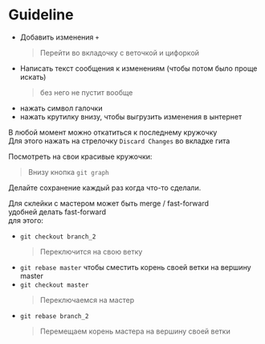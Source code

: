 # Guideline
- Добавить изменения `+`
    > Перейти во вкладочку с веточкой и цифоркой
- Написать текст сообщения к изменениям (чтобы потом было проще искать)
    > без него не пустит вообще 
- нажать символ галочки
- нажать крутилку внизу, чтобы выгрузить изменения в ынтернет  

В любой момент можно откатиться к последнему кружочку  
Для этого нажать на стрелочку `Discard Changes` во вкладке гита

Посмотреть на свои красивые кружочки:
> Внизу кнопка `git graph`

Делайте сохранение каждый раз когда что-то сделали.

Для склейки с мастером может быть merge / fast-forward  
удобней делать fast-forward  
для этого:  
- `git checkout branch_2`
    > Переключится на свою ветку
- `git rebase master` чтобы сместить корень своей ветки на вершину master
- `git checkout master`
    > Переключаемся на мастер
- `git rebase branch_2`
    > Перемещаем корень мастера на вершину своей ветки

